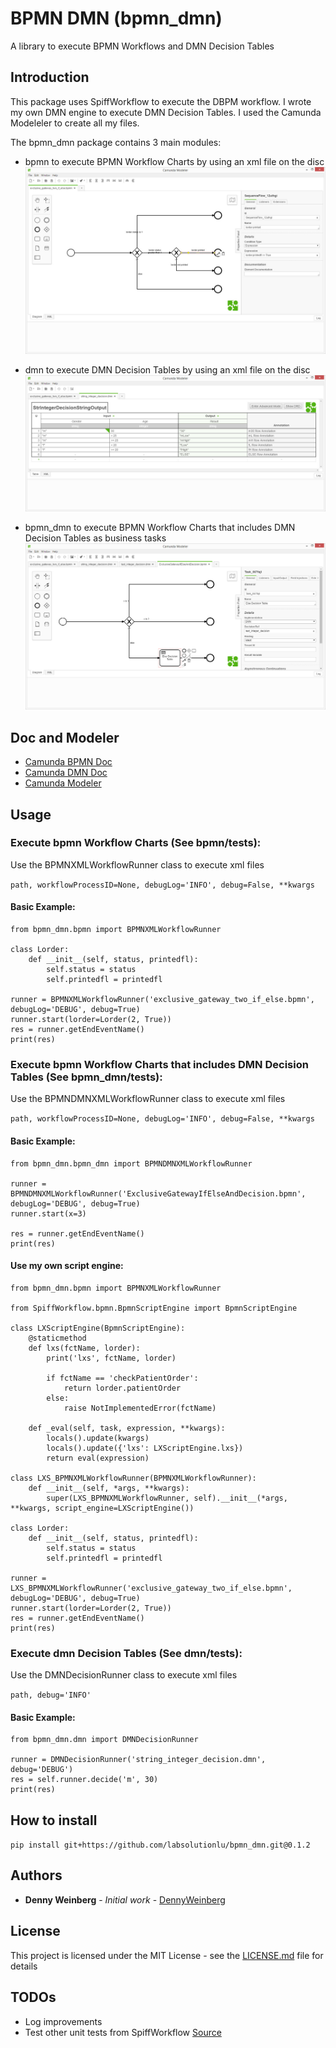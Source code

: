 # BPMN DMN (bpmn_dmn)

A library to execute BPMN Workflows and DMN Decision Tables

## Introduction

This package uses SpiffWorkflow to execute the DBPM workflow. I wrote my own DMN engine to execute DMN Decision Tables.
I used the Camunda Modeleler to create all my files.

The bpmn_dmn package contains 3 main modules:

- bpmn to execute BPMN Workflow Charts by using an xml file on the disc
![Alt text](bpmn.jpg?raw=true "BPMN")

- dmn to execute DMN Decision Tables by using an xml file on the disc
![Alt text](dmn.jpg?raw=true "DMN")

- bpmn_dmn to execute BPMN Workflow Charts that includes DMN Decision Tables as business tasks
![Alt text](bpmn_dmn.jpg?raw=true "BPMN_DMN")

## Doc and Modeler

* [Camunda BPMN Doc](https://docs.camunda.org/manual/7.7/)
* [Camunda DMN Doc](https://docs.camunda.org/manual/7.5/reference/dmn11/decision-table/)
* [Camunda Modeler](https://camunda.org/download/modeler/)

## Usage

### Execute bpmn Workflow Charts (See bpmn/tests):

Use the BPMNXMLWorkflowRunner class to execute xml files

```path, workflowProcessID=None, debugLog='INFO', debug=False, **kwargs```

#### Basic Example:

```
from bpmn_dmn.bpmn import BPMNXMLWorkflowRunner

class Lorder:
    def __init__(self, status, printedfl):
        self.status = status
        self.printedfl = printedfl

runner = BPMNXMLWorkflowRunner('exclusive_gateway_two_if_else.bpmn', debugLog='DEBUG', debug=True)
runner.start(lorder=Lorder(2, True))
res = runner.getEndEventName()
print(res)
```

### Execute bpmn Workflow Charts that includes DMN Decision Tables (See bpmn_dmn/tests):

Use the BPMNDMNXMLWorkflowRunner class to execute xml files

```path, workflowProcessID=None, debugLog='INFO', debug=False, **kwargs```

#### Basic Example:

```
from bpmn_dmn.bpmn_dmn import BPMNDMNXMLWorkflowRunner

runner = BPMNDMNXMLWorkflowRunner('ExclusiveGatewayIfElseAndDecision.bpmn', debugLog='DEBUG', debug=True)
runner.start(x=3)

res = runner.getEndEventName()
print(res)
```

#### Use my own script engine:

```
from bpmn_dmn.bpmn import BPMNXMLWorkflowRunner

from SpiffWorkflow.bpmn.BpmnScriptEngine import BpmnScriptEngine

class LXScriptEngine(BpmnScriptEngine):
    @staticmethod
    def lxs(fctName, lorder):
        print('lxs', fctName, lorder)

        if fctName == 'checkPatientOrder':
            return lorder.patientOrder
        else:
            raise NotImplementedError(fctName)

    def _eval(self, task, expression, **kwargs):
        locals().update(kwargs)
        locals().update({'lxs': LXScriptEngine.lxs})
        return eval(expression)

class LXS_BPMNXMLWorkflowRunner(BPMNXMLWorkflowRunner):
    def __init__(self, *args, **kwargs):
        super(LXS_BPMNXMLWorkflowRunner, self).__init__(*args, **kwargs, script_engine=LXScriptEngine())

class Lorder:
    def __init__(self, status, printedfl):
        self.status = status
        self.printedfl = printedfl

runner = LXS_BPMNXMLWorkflowRunner('exclusive_gateway_two_if_else.bpmn', debugLog='DEBUG', debug=True)
runner.start(lorder=Lorder(2, True))
res = runner.getEndEventName()
print(res)
```

### Execute dmn Decision Tables (See dmn/tests):

Use the DMNDecisionRunner class to execute xml files

```path, debug='INFO'```

#### Basic Example:

```
from bpmn_dmn.dmn import DMNDecisionRunner

runner = DMNDecisionRunner('string_integer_decision.dmn', debug='DEBUG')
res = self.runner.decide('m', 30)
print(res)
```

## How to install

```pip install git+https://github.com/labsolutionlu/bpmn_dmn.git@0.1.2```

## Authors

* **Denny Weinberg** - *Initial work* - [DennyWeinberg](https://github.com/DennyWeinberg)

## License

This project is licensed under the MIT License - see the [LICENSE.md](LICENSE.md) file for details

## TODOs

* Log improvements
* Test other unit tests from SpiffWorkflow [Source](https://github.com/knipknap/SpiffWorkflow/tree/master/tests/SpiffWorkflow/bpmn)
